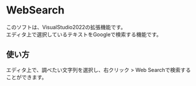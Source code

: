 # WebSearch

このソフトは、VisualStudio2022の拡張機能です。  
エディタ上で選択しているテキストをGoogleで検索する機能です。  

## 使い方

エディタ上で、調べたい文字列を選択し、右クリック > Web Searchで検索することができます。

